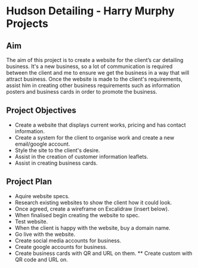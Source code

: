 # Hudson Detailing - Harry Murphy Projects

## Aim

The aim of this project is to create a website for the client’s car detailing business. It's a new business, so a lot of communication is required between the client and me to ensure we get the business in a way that will attract business. Once the website is made to the client's requirements, assist him in creating other business requirements such as information posters and business cards in order to promote the business.

## Project Objectives

* Create a website that displays current works, pricing and has contact information.
* Create a system for the client to organise work and create a new email/google account.
* Style the site to the client's desire.
* Assist in the creation of customer information leaflets.
* Assist in creating business cards.

## Project Plan

* Aquire website specs.
* Research existing websites to show the client how it could look. 
* Once agreed, create a wireframe on Excalidraw (insert below).
* When finalised begin creating the website to spec.
* Test website.
* When the client is happy with the website, buy a domain name.
* Go live with the website.
* Create social media accounts for business.
* Create google accounts for business.
* Create business cards with QR and URL on them.
** Create custom with QR code and URL on.

